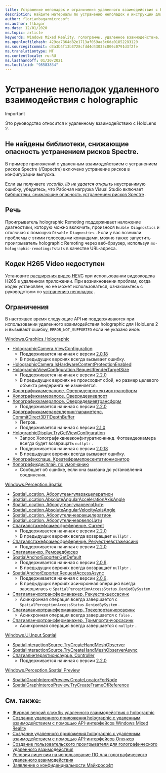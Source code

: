 ```yaml
---
title: Устранение неполадок и ограничения удаленного взаимодействия с holographic
description: Найдите материалы по устранению неполадок и инструкции для функции holographic Remoting на устройствах HoloLens 2.
author: florianbagarmicrosoft
ms.author: flbagar
ms.date: 12/01/2020
ms.topic: article
keywords: Windows Mixed Reality, голограммы, удаленное взаимодействие, удаленная подготовка к просмотру сети, HoloLens, удаленные голограммы, устранение неполадок, Справка, гарнитура смешанной реальности, гарнитура Windows Mixed Reality, гарнитура виртуальной реальности
ms.openlocfilehash: 429ca7364d82e1713af059aa3c6da01852283120
ms.sourcegitcommit: d3a3b4f13b3728cfdd4d43035c806c0791d3f2fe
ms.translationtype: MT
ms.contentlocale: ru-RU
ms.lasthandoff: 01/20/2021
ms.locfileid: "98583834"
---
```

# <a name="holographic-remoting-troubleshooting"></a>Устранение неполадок удаленного взаимодействия с holographic

> [!IMPORTANT]
> Это руководство относится к удаленному взаимодействию с HoloLens 2.

## <a name="spectre-mitigated-libraries-not-found"></a>Не найдены библиотеки, снижающие опасность устранением рисков Spectre.

В примере приложений с удаленным взаимодействием с устранением рисков Spectre (/Qspectre) включено устранение рисков в конфигурации выпуска.

Если вы получаете *vccorlib. lib не удается открыть* неустранимую ошибку, убедитесь, что Рабочая нагрузка Visual Studio включает [библиотеки, снижающие опасность устранением рисков Spectre](/cpp/build/reference/qspectre) .

## <a name="speech"></a>Речь

Проигрыватель holographic Remoting поддерживает наложение диагностики, которую можно включить, произнося ```Enable Diagnostics``` и отключая с помощью ```Disable Diagnostics``` . Если у вас возникли проблемы с этими голосовыми командами, можно также запустить проигрыватель holographic Remoting через веб-браузер, используя ```ms-holographic-remoting:?stats``` в качестве URL-адреса.

## <a name="h265-video-codec-not-available"></a>Кодек H265 Video недоступен

Установите [расширения видео HEVC](https://www.microsoft.com/p/hevc-video-extensions/9nmzlz57r3t7) при использовании видеокодека H265 в удаленном приложении. При возникновении проблем, когда кодек установлен, но не может использоваться, ознакомьтесь с руководством по [устранению неполадок](/azure/remote-rendering/resources/troubleshoot#h265-codec-not-available) .

## <a name="limitations"></a>Ограничения

В настоящее время следующие API **не** поддерживаются при использовании удаленного взаимодействия holographic для HoloLens 2 и вызывают ошибку, ```ERROR_NOT_SUPPORTED``` если не указано иное:

[Windows.Graphics.Holographic](/uwp/api/windows.graphics.holographic)

* [HolographicCamera.ViewConfiguration](/uwp/api/windows.graphics.holographic.holographiccamera.viewconfiguration)
  - Поддерживается начиная с версии [2.0.18](holographic-remoting-version-history.md#v2.0.18)
  - В предыдущих версиях всегда вызывает ошибку.
* [HolographicCamera.IsHardwareContentProtectionEnabled](/uwp/api/windows.graphics.holographic.holographiccamera.ishardwarecontentprotectionenabled#Windows_Graphics_Holographic_HolographicCamera_IsHardwareContentProtectionEnabled)
* [HolographicViewConfiguration.RequestRenderTargetSize](/uwp/api/windows.graphics.holographic.holographicviewconfiguration.requestrendertargetsize#Windows_Graphics_Holographic_HolographicViewConfiguration_RequestRenderTargetSize_Windows_Foundation_Size_)
  - Поддерживается начиная с версии [2.2.0](holographic-remoting-version-history.md#v2.2.0)
  - В предыдущих версиях не происходит сбой, но размер целевого объекта рендеринга не изменяется.
* [Холографиккамерапосе. Оверридепрожектионтрансформ](/uwp/api/windows.graphics.holographic.holographiccamerapose.overrideprojectiontransform)
* [Холографиккамерапосе. Оверридевиевпорт](/uwp/api/windows.graphics.holographic.holographiccamerapose.overrideviewport)
* [Холографиккамерапосе. Оверридевиевтрансформ](/uwp/api/windows.graphics.holographic.holographiccamerapose.overrideviewtransform)
  - Поддерживается начиная с версии [2.2.0](holographic-remoting-version-history.md#v2.2.0)
* [Холографиккамерарендерингпараметерс. CommitDirect3D11DepthBuffer](/uwp/api/windows.graphics.holographic.holographiccamerarenderingparameters.commitdirect3d11depthbuffer#Windows_Graphics_Holographic_HolographicCameraRenderingParameters_CommitDirect3D11DepthBuffer_Windows_Graphics_DirectX_Direct3D11_IDirect3DSurface_)
  - Петров.
  - Поддерживается начиная с версии [2.1.0](holographic-remoting-version-history.md#v2.1.0)
* [HolographicDisplay.TryGetViewConfiguration](/uwp/api/windows.graphics.holographic.holographicdisplay.trygetviewconfiguration)
  - Запрос Холографиквиевконфигуратионкинд. Фотовидеокамера всегда будет возвращать ```nullptr``` .
  - Поддерживается начиная с версии [2.0.18](holographic-remoting-version-history.md#v2.0.18)
  - В предыдущих версиях всегда вызывает ошибку.
* [Холографикспаце. Креатефрамепресентатионмонитор](/uwp/api/windows.graphics.holographic.holographicspace.createframepresentationmonitor)
* [Холографикдисплай. по умолчанию](/uwp/api/windows.graphics.holographic.holographicdisplay.getdefault#Windows_Graphics_Holographic_HolographicDisplay_GetDefault)
  - Сообщает об ошибке, если она вызвана до установления соединения.


[Windows.Perception.Spatial](/uwp/api/windows.perception.spatial)

* [SpatialLocation. Абсолутеангуларакцелератион](/uwp/api/windows.perception.spatial.spatiallocation.absoluteangularacceleration)
* [SpatialLocation.AbsoluteAngularAccelerationAxisAngle](/uwp/api/windows.perception.spatial.spatiallocation.absoluteangularaccelerationaxisangle)
* [SpatialLocation. АбсолутеангуларвелоЦити](/uwp/api/windows.perception.spatial.spatiallocation.absoluteangularvelocity)
* [SpatialLocation.AbsoluteAngularVelocityAxisAngle](/uwp/api/windows.perception.spatial.spatiallocation.absoluteangularvelocityaxisangle)
* [SpatialLocation. Абсолутелинеаракцелератион](/uwp/api/windows.perception.spatial.spatiallocation.absolutelinearacceleration)
* [SpatialLocation. АбсолутелинеарвелоЦити](/uwp/api/windows.perception.spatial.spatiallocation.absolutelinearvelocity)
* [Спатиалстажефрамеофреференце. Current](/uwp/api/windows.perception.spatial.spatialstageframeofreference.current)
  - Поддерживается начиная с версии [2.2.0](holographic-remoting-version-history.md#v2.2.0)
  - В предыдущих версиях всегда возвращает ```nullptr``` .
* [Спатиалстажефрамеофреференце. Рекуестневстажеасинк](/uwp/api/windows.perception.spatial.spatialstageframeofreference.requestnewstageasync)
  - Поддерживается начиная с версии [2.2.0](holographic-remoting-version-history.md#v2.2.0)
* [Спатиаланчор. Ремоведбюсер](/uwp/api/windows.perception.spatial.spatialanchor.removedbyuser)
* [SpatialAnchorExporter.GetDefault](/uwp/api/windows.perception.spatial.spatialanchorexporter.getdefault
)
  - Поддерживается начиная с версии [2.0.9](holographic-remoting-version-history.md#v2.0.9). 
  - В предыдущих версиях всегда возвращает ```nullptr``` . 
* [SpatialAnchorExporter.RequestAccessAsync](/uwp/api/windows.perception.spatial.spatialanchorexporter.requestaccessasync
)
  - Поддерживается начиная с версии [2.0.9](holographic-remoting-version-history.md#v2.0.9). 
  - В предыдущих версиях асинхронная операция всегда завершилась с ```SpatialPerceptionAccessStatus.DeniedBySystem``` .
* [Спатиаланчортрансферманажер. Рекуестакцессасинк](/uwp/api/windows.perception.spatial.spatialanchortransfermanager.requestaccessasync#Windows_Perception_Spatial_SpatialAnchorTransferManager_RequestAccessAsync)
  - Асинхронная операция всегда завершается с ```SpatialPerceptionAccessStatus.DeniedBySystem``` .
* [Спатиаланчортрансферманажер. Трекспортанчорсасинк](/uwp/api/windows.perception.spatial.spatialanchortransfermanager.tryexportanchorsasync#Windows_Perception_Spatial_SpatialAnchorTransferManager_TryExportAnchorsAsync_Windows_Foundation_Collections_IIterable_Windows_Foundation_Collections_IKeyValuePair_System_String_Windows_Perception_Spatial_SpatialAnchor___Windows_Storage_Streams_IOutputStream_)
  - Асинхронная операция всегда завершается с ```false``` .
* [Спатиаланчортрансферманажер. Тримпортанчорсасинк](/uwp/api/windows.perception.spatial.spatialanchortransfermanager.tryimportanchorsasync
)
  - Асинхронная операция всегда завершается с ```nullptr``` .

[Windows.UI.Input.Spatial](/uwp/api/windows.ui.input.spatial)

* [SpatialInteractionSource.TryCreateHandMeshObserver](/uwp/api/windows.ui.input.spatial.spatialinteractionsource.trycreatehandmeshobserver#Windows_UI_Input_Spatial_SpatialInteractionSource_TryCreateHandMeshObserver)
* [SpatialInteractionSource.TryCreateHandMeshObserverAsync](/uwp/api/windows.ui.input.spatial.spatialinteractionsource.trycreatehandmeshobserverasync)
* [Спатиалинтерактионсаурце. Controller](/uwp/api/windows.ui.input.spatial.spatialinteractionsource.controller#Windows_UI_Input_Spatial_SpatialInteractionSource_Controller)
  - Поддерживается начиная с версии [2.2.0](holographic-remoting-version-history.md#v2.2.0)

[Windows.Perception.Spatial.Preview](/uwp/api/windows.perception.spatial.preview)

* [SpatialGraphInteropPreview.CreateLocatorForNode](/uwp/api/windows.perception.spatial.preview.spatialgraphinteroppreview.createlocatorfornode)
* [SpatialGraphInteropPreview.TryCreateFrameOfReference](/uwp/api/windows.perception.spatial.preview.spatialgraphinteroppreview.trycreateframeofreference)

## <a name="see-also"></a>См. также:
* [Журнал версий службы удаленного взаимодействия с holographic](holographic-remoting-version-history.md)
* [Создание удаленного приложения holographic с удаленным взаимодействием с помощью API-интерфейсов Windows Mixed Reality](holographic-remoting-create-remote-wmr.md)
* [Создание удаленного приложения holographic с удаленным взаимодействием с помощью API-интерфейсов Опенкср](holographic-remoting-create-remote-openxr.md)
* [Создание пользовательского проигрывателя для голографического удаленного взаимодействия](holographic-remoting-create-player.md)
* [Условия лицензии на использование ПО для голографического удаленного взаимодействия](/legal/mixed-reality/microsoft-holographic-remoting-software-license-terms)
* [Заявление о конфиденциальности Майкрософт](https://go.microsoft.com/fwlink/?LinkId=521839)